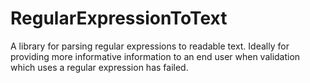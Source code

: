# RegularExpressionToText
A library for parsing regular expressions to readable text. Ideally for providing more informative information to an end user when validation which uses a regular expression has failed.
